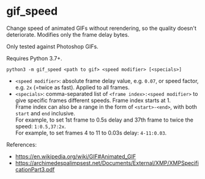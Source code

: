 # gif_speed

Change speed of animated GIFs without rerendering, so the quality doesn't deteriorate. Modifies only the frame delay bytes.

Only tested against Photoshop GIFs.

Requires Python 3.7+.

```shell
python3 -m gif_speed <path to gif> <speed modifier> [<specials>]
```

* `<speed modifier>`: absolute frame delay value, e.g. `0.07`, or speed factor, e.g. `2x` (=twice as fast). Applied to all frames.
* `<specials>`: comma-separated list of `<frame index>:<speed modifier>` to give specific frames different speeds.
  Frame index starts at 1.  
  Frame index can also be a range in the form of `<start>-<end>`, with both `start` and `end` inclusive.  
  For example, to set 1st frame to 0.5s delay and 37th frame to twice the speed: `1:0.5,37:2x`.  
  For example, to set frames 4 to 11 to 0.03s delay: `4-11:0.03`.

References:

* <https://en.wikipedia.org/wiki/GIF#Animated_GIF>
* <https://archimedespalimpsest.net/Documents/External/XMP/XMPSpecificationPart3.pdf>
